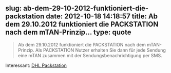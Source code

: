 slug: ab-dem-29-10-2012-funktioniert-die-packstation
date: 2012-10-18 14:18:57
title: Ab dem 29.10.2012 funktioniert die PACKSTATION nach dem mTAN-Prinzip...
type: quote
---

> Ab dem 29.10.2012 funktioniert die PACKSTATION nach dem mTAN-Prinzip. Als PACKSTATION Nutzer erhalten Sie dann für jede Sendung eine mTAN zusammen mit der Sendungsbenachrichtigung per SMS.

Interessant: [DHL Packstation](http://www.dhl.de/content/de/de/paket/privatkunden/packstation.html)
